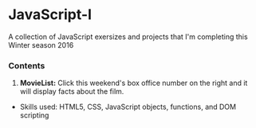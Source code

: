 # JavaScript-I
A collection of JavaScript exersizes and projects that I'm completing this Winter season 2016

### Contents
1. **MovieList:** Click this weekend's box office number on the right and it will display facts about the film.
 * Skills used: HTML5, CSS, JavaScript objects, functions, and DOM scripting
